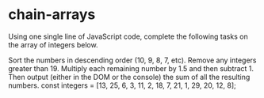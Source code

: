 # chain-arrays

Using one single line of JavaScript code, complete the following tasks on the array of integers below.

Sort the numbers in descending order (10, 9, 8, 7, etc).
Remove any integers greater than 19.
Multiply each remaining number by 1.5 and then subtract 1.
Then output (either in the DOM or the console) the sum of all the resulting numbers.
const integers = [13, 25, 6, 3, 11, 2, 18, 7, 21, 1, 29, 20, 12, 8];
